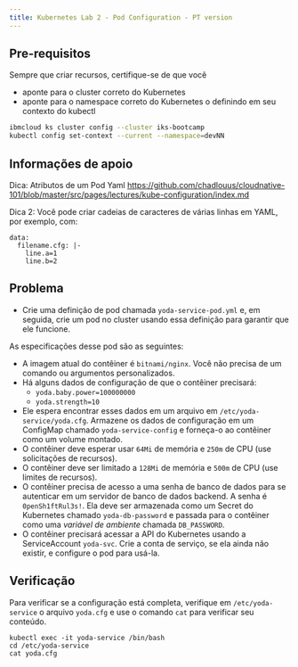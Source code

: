 ```yaml
---
title: Kubernetes Lab 2 - Pod Configuration - PT version
---
```

## Pre-requisitos

Sempre que criar recursos, certifique-se de que você

- aponte para o cluster correto do Kubernetes
- aponte para o namespace correto do Kubernetes o definindo em seu contexto do kubectl

```bash
ibmcloud ks cluster config --cluster iks-bootcamp
kubectl config set-context --current --namespace=devNN
```

## Informações de apoio

Dica: Atributos de um Pod Yaml
https://github.com/chadlouus/cloudnative-101/blob/master/src/pages/lectures/kube-configuration/index.md

Dica 2: Você pode criar cadeias de caracteres de várias linhas em YAML, por exemplo, com:

```
data:
  filename.cfg: |-
    line.a=1
    line.b=2
```


## Problema
- Crie uma definição de pod chamada `yoda-service-pod.yml` e, em seguida, crie um pod no cluster usando essa definição para garantir que ele funcione.

As especificações desse pod são as seguintes:
- A imagem atual do contêiner é `bitnami/nginx`. Você não precisa de um comando ou argumentos personalizados.
- Há alguns dados de configuração de que o contêiner precisará:
    - `yoda.baby.power=100000000`
    - `yoda.strength=10`
- Ele espera encontrar esses dados em um arquivo em `/etc/yoda-service/yoda.cfg`. Armazene os dados de configuração em um ConfigMap chamado `yoda-service-config` e forneça-o ao contêiner como um volume montado.
- O contêiner deve esperar usar `64Mi` de memória e `250m` de CPU (use solicitações de recursos).
- O contêiner deve ser limitado a `128Mi` de memória e `500m` de CPU (use limites de recursos).
- O contêiner precisa de acesso a uma senha de banco de dados para se autenticar em um servidor de banco de dados backend. A senha é `0penSh1ftRul3s!`. Ela deve ser armazenada como um Secret do Kubernetes chamado `yoda-db-password` e passada para o contêiner como uma *variável de ambiente* chamada `DB_PASSWORD`.
- O contêiner precisará acessar a API do Kubernetes usando a ServiceAccount `yoda-svc`. Crie a conta de serviço, se ela ainda não existir, e configure o pod para usá-la.

## Verificação

Para verificar se a configuração está completa, verifique em `/etc/yoda-service` o arquivo `yoda.cfg` e use o comando `cat` para verificar seu conteúdo.

```
kubectl exec -it yoda-service /bin/bash
cd /etc/yoda-service
cat yoda.cfg
```
